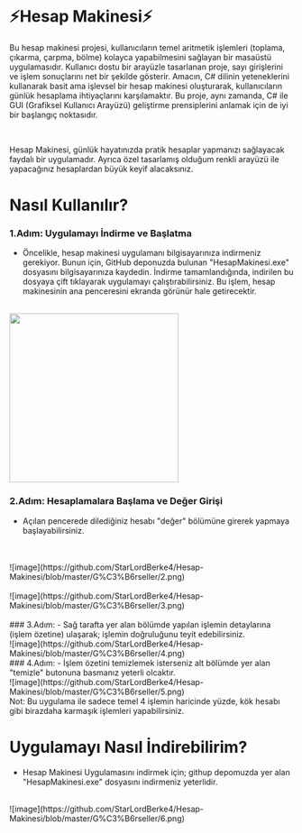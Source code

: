# ⚡Hesap Makinesi⚡
<p>Bu hesap makinesi projesi, kullanıcıların temel aritmetik işlemleri (toplama, çıkarma, çarpma, bölme) kolayca yapabilmesini sağlayan bir masaüstü uygulamasıdır. Kullanıcı dostu bir arayüzle tasarlanan proje, sayı girişlerini ve işlem sonuçlarını net bir şekilde gösterir. Amacın, C# dilinin yeteneklerini kullanarak basit ama işlevsel bir hesap makinesi oluşturarak, kullanıcıların günlük hesaplama ihtiyaçlarını karşılamaktır. Bu proje, aynı zamanda, C# ile GUI (Grafiksel Kullanıcı Arayüzü) geliştirme prensiplerini anlamak için de iyi bir başlangıç noktasıdır.</p>
<br>
<p>Hesap Makinesi, günlük hayatınızda pratik hesaplar yapmanızı sağlayacak faydalı bir uygulamadır. Ayrıca özel tasarlamış olduğum renkli arayüzü ile yapacağınız hesaplardan büyük keyif alacaksınız.</p>

# Nasıl Kullanılır?
### 1.Adım: Uygulamayı İndirme ve Başlatma
- <p>Öncelikle, hesap makinesi uygulamanı bilgisayarınıza indirmeniz gerekiyor. Bunun için, GitHub deponuzda bulunan "HesapMakinesi.exe" dosyasını bilgisayarınıza kaydedin. İndirme tamamlandığında, indirilen bu dosyaya çift tıklayarak uygulamayı çalıştırabilirsiniz. Bu işlem, hesap makinesinin ana penceresini ekranda görünür hale getirecektir.</p>
<br>
<img width="300" height="300" src="https://github.com/StarLordBerke4/Hesap-Makinesi/blob/master/G%C3%B6rseller/1.png">


### 2.Adım: Hesaplamalara Başlama ve Değer Girişi
- Açılan pencerede dilediğiniz hesabı "değer" bölümüne girerek yapmaya başlayabilirsiniz. 
<br>
<br>
![image](https://github.com/StarLordBerke4/Hesap-Makinesi/blob/master/G%C3%B6rseller/2.png)
<br>
<br>
![image](https://github.com/StarLordBerke4/Hesap-Makinesi/blob/master/G%C3%B6rseller/3.png)
<br>
<br>
### 3.Adım:
- Sağ tarafta yer alan bölümde yapılan işlemin detaylarına (işlem özetine) ulaşarak; işlemin doğruluğunu teyit edebilirsiniz.
<br>
![image](https://github.com/StarLordBerke4/Hesap-Makinesi/blob/master/G%C3%B6rseller/4.png)
<br>
### 4.Adım:
- İşlem özetini temizlemek isterseniz alt bölümde yer alan "temizle" butonuna basmanız yeterli olcaktır.
<br>
![image](https://github.com/StarLordBerke4/Hesap-Makinesi/blob/master/G%C3%B6rseller/5.png)
<br>
Not: Bu uygulama ile sadece temel 4 işlemin haricinde yüzde, kök hesabı gibi birazdaha karmaşık işlemleri yapabilirsiniz.

# Uygulamayı Nasıl İndirebilirim?
- Hesap Makinesi Uygulamasını indirmek için; githup depomuzda yer alan "HesapMakinesi.exe" dosyasını indirmeniz yeterlidir.
<br>
![image](https://github.com/StarLordBerke4/Hesap-Makinesi/blob/master/G%C3%B6rseller/6.png)

